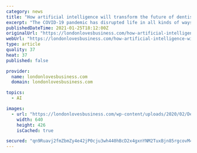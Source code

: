 ```yaml
---
category: news
title: "How artificial intelligence will transform the future of dentistry"
excerpt: "The COVID-19 pandemic has disrupted life in all kinds of ways, which has caused damage in a myriad of areas – including our oral health. The past year has"
publishedDateTime: 2021-01-25T18:12:00Z
originalUrl: "https://londonlovesbusiness.com/how-artificial-intelligence-will-transform-the-future-of-dentistry/"
webUrl: "https://londonlovesbusiness.com/how-artificial-intelligence-will-transform-the-future-of-dentistry/"
type: article
quality: 37
heat: 37
published: false

provider:
  name: londonlovesbusiness.com
  domain: londonlovesbusiness.com

topics:
  - AI

images:
  - url: "https://londonlovesbusiness.com/wp-content/uploads/2020/02/Dentist.jpg"
    width: 640
    height: 426
    isCached: true

secured: "qn9Ruavj2fmZbmZy4e42jP0cju3wh440hBcD2x4gxnYNM2TuxBjn85rgcovM4KugRanRE2CaDTyh80BR9e3LereQs24pwafssqUd5BVrA24ZX/0hkSQ2uSEDD2n6TVA3UPmD0Spl16Vw2LH4TciIDqRmUPI7a//9m+/KtiXwYxUHXxpzLHnEU0xWoRsxXrNSE8g6W7lfeXJfHJK6pAbO2ymoNexK/RtuF70+gL2U+WzkTExST2aEMcTjjurr0c34dgLXUnhGmrjAmxpyCDIJlfw6ia6SOng/jcd/v9DB7BqFkOF6IyR96uVr/sUGXhCpSWoKZLxc4zyUHBeNHD5/IiRTrTCnL6a6VnZPUKIa6JQ=;bQLntApL51w3Tx4gV0e/aQ=="
---
```


